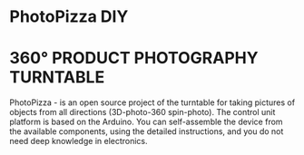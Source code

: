 # PhotoPizza DIY
# 360° PRODUCT PHOTOGRAPHY TURNTABLE

PhotoPizza - is an open source project of the turntable for taking pictures of objects from all directions
(3D-photo-360 spin-photo).
The control unit platform is based on the Arduino.
You can self-assemble the device from the available components,
using the detailed instructions, and you do not need deep knowledge in electronics.

